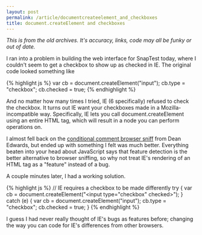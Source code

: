```yaml
---
layout: post
permalink: /article/documentcreateelement_and_checkboxes
title: document.createElement and checkboxes
---
```


*This is from the old archives. It's accuracy, links, code may all be funky or out of date.*

I ran into a problem in building the web interface for SnapTest today, where I couldn't seem to get a checkbox to show up as checked in IE. The original code looked something like

{% highlight js %}
var cb = document.createElement("input");
cb.type = "checkbox";
cb.checked = true;
{% endhighlight %}

And no matter how many times I tried, IE (6 specifically) refused to check the checkbox. It turns out IE want your checkboxes made in a Mozilla-incompatible way. Specifically, IE lets you call document.createElement using an entire HTML tag, which will result in a node you can perform operations on.

I almost fell back on the [conditional comment browser sniff](http://dean.edwards.name/weblog/2006/11/sandbox/) from Dean Edwards, but ended up with something I felt was much better. Everything beaten into your head about JavaScript says that feature detection is the better alternative to browser sniffing, so why not treat IE's rendering of an HTML tag as a "feature" instead of a bug.

A couple minutes later, I had a working solution.

{% highlight js %}
// IE requires a checkbox to be made differently
try {
  var cb = document.createElement("<input type=\"checkbox\" checked>");
}
catch (e) {
  var cb = document.createElement("input");
  cb.type = "checkbox";
  cb.checked = true;
}
{% endhighlight %}

I guess I had never really thought of IE's bugs as features before; changing the way you can code for IE's differences from other browsers.
